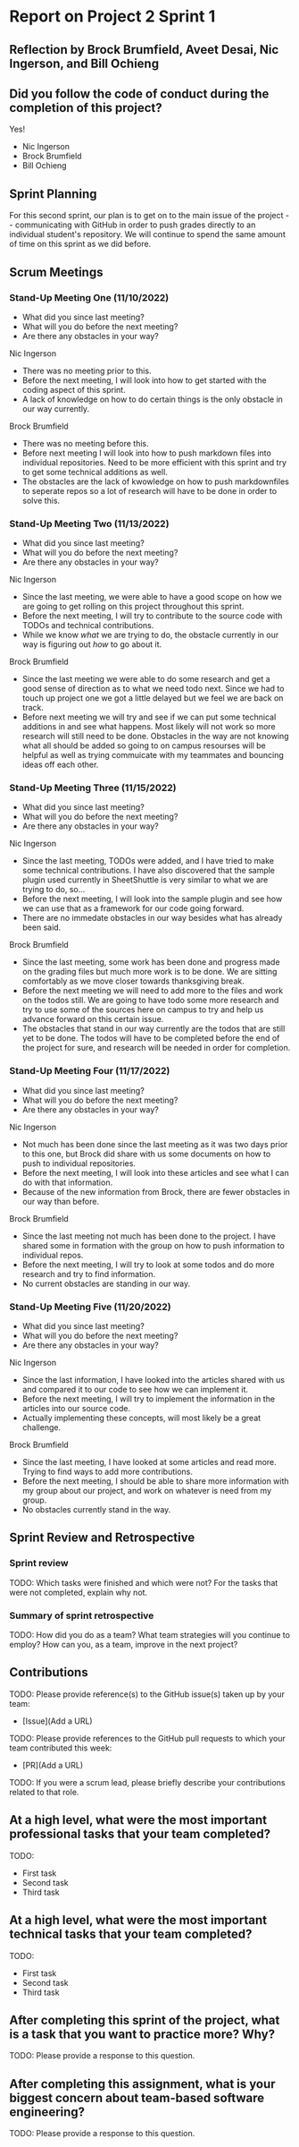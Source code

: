 # Report on Project 2 Sprint 1

## Reflection by Brock Brumfield, Aveet Desai, Nic Ingerson, and Bill Ochieng

## Did you follow the code of conduct during the completion of this project?

Yes!

- Nic Ingerson
- Brock Brumfield
- Bill Ochieng

## Sprint Planning

For this second sprint, our plan is to get on to the main issue of the project -- communicating with GitHub in order to push grades directly to an individual student's repository. We will continue to spend the same amount of time on this sprint as we did before.

## Scrum Meetings

### Stand-Up Meeting One (11/10/2022)

- What did you since last meeting?
- What will you do before the next meeting?
- Are there any obstacles in your way?

Nic Ingerson

- There was no meeting prior to this.
- Before the next meeting, I will look into how to get started with the coding aspect of this sprint.
- A lack of knowledge on how to do certain things is the only obstacle in our way currently.

Brock Brumfield

- There was no meeting before this.
- Before next meeting I will look into how to push markdown files into individual repositories. Need to be more efficient with this sprint and try to get some technical additions as well.
- The obstacles are the lack of kwowledge on how to push markdownfiles to seperate repos so a lot of research will have to be done in order to solve this.

### Stand-Up Meeting Two (11/13/2022)

- What did you since last meeting?
- What will you do before the next meeting?
- Are there any obstacles in your way?

Nic Ingerson

- Since the last meeting, we were able to have a good scope on how we are going to get rolling on this project throughout this sprint.
- Before the next meeting, I will try to contribute to the source code with TODOs and technical contributions.
- While we know _what_ we are trying to do, the obstacle currently in our way is figuring out _how_ to go about it.

Brock Brumfield

- Since the last meeting we were able to do some research and get a good sense of direction as to what we need todo next.
Since we had to touch up project one we got a little delayed but we feel we are back on track.
- Before next meeting we will try and see if we can put some technical additions in and see what happens. Most likely will
not work so more research will still need to be done.
Obstacles in the way are not knowing what all should be added so going to on campus resourses will be helpful as well as
trying commuicate with my teammates and bouncing ideas off each other.

### Stand-Up Meeting Three (11/15/2022)

- What did you since last meeting?
- What will you do before the next meeting?
- Are there any obstacles in your way?

Nic Ingerson

- Since the last meeting, TODOs were added, and I have tried to make some technical contributions. I have also discovered that the sample plugin used currently in SheetShuttle is very similar to what we are trying to do, so...
- Before the next meeting, I will look into the sample plugin and see how we can use that as a framework for our code going forward.
- There are no immedate obstacles in our way besides what has already been said.

Brock Brumfield

- Since the last meeting, some work has been done and progress made on the grading files but much more work is to be done. We are sitting comfortably as we move closer towards thanksgiving break.
- Before the next meeting we will need to add more to the files and work on the todos still. We are going to have todo some more research and try to use some of the sources here on campus to try and help us advance forward on this certain issue.
- The obstacles that stand in our way currently are the todos that are still yet to be done. The todos will have to be completed before the end of the project for sure, and research will be needed in order for completion.

### Stand-Up Meeting Four (11/17/2022)

- What did you since last meeting?
- What will you do before the next meeting?
- Are there any obstacles in your way?

Nic Ingerson

- Not much has been done since the last meeting as it was two days prior to this one, but Brock did share with us some documents on how to push to individual repositories.
- Before the next meeting, I will look into these articles and see what I can do with that information.
- Because of the new information from Brock, there are fewer obstacles in our way than before.

Brock Brumfield

- Since the last meeting not much has been done to the project. I have shared some in formation with the group on how to push information to individual repos.
- Before the next meeting, I will try to look at some todos and do more research and try to find information.
- No current obstacles are standing in our way.

### Stand-Up Meeting Five (11/20/2022)

- What did you since last meeting?
- What will you do before the next meeting?
- Are there any obstacles in your way?

Nic Ingerson

- Since the last information, I have looked into the articles shared with us and compared it to our code to see how we can implement it.
- Before the next meeting, I will try to implement the information in the articles into our source code.
- Actually implementing these concepts, will most likely be a great challenge.

Brock Brumfield

- Since the last meeting, I have looked at some articles and read more. Trying to find ways to add more contributions.
- Before the next meeting, I should be able to share more information with my group about our project, and work on whatever is need from my group.
- No obstacles currently stand in the way.

## Sprint Review and Retrospective

### Sprint review

TODO: Which tasks were finished and which were not? For the tasks that were not completed, explain why not.

### Summary of sprint retrospective

TODO: How did you do as a team? What team strategies will you continue to employ? How can you, as a team, improve in the next project?

## Contributions

TODO: Please provide reference(s) to the GitHub issue(s) taken up by your team:

- [Issue](Add a URL)

TODO: Please provide references to the GitHub pull requests to which your team contributed this week:

- [PR](Add a URL)

TODO: If you were a scrum lead, please briefly describe your contributions related to that role.

## At a high level, what were the most important professional tasks that your team completed?

TODO:

- First task
- Second task
- Third task

## At a high level, what were the most important technical tasks that your team completed?

TODO:

- First task
- Second task
- Third task

## After completing this sprint of the project, what is a task that you want to practice more? Why?

TODO: Please provide a response to this question.

## After completing this assignment, what is your biggest concern about team-based software engineering?

TODO: Please provide a response to this question.
